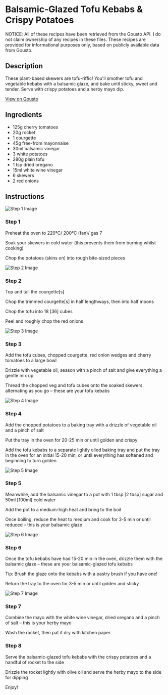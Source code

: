 # Balsamic-Glazed Tofu Kebabs & Crispy Potatoes

NOTICE: All of these recipes have been retrieved from the Gousto API. I do not claim ownership of any recipes in these files. These recipes are provided for informational purposes only, based on publicly available data from Gousto.

## Description

These plant-based skewers are tofu-riffic! You'll smother tofu and vegetable kebabs with a balsamic glaze, and bake until sticky, sweet and tender. Serve with crispy potatoes and a herby mayo dip. 

[View on Gousto](https://www.gousto.co.uk/recipes/cookbook/balsamic-glazed-tofu-kebabs-crispy-potatoes)

## Ingredients

- 125g cherry tomatoes
- 20g rocket
- 1 courgette
- 45g free-from mayonnaise
- 30ml balsamic vinegar 
- 3 white potatoes
- 280g plain tofu
- 1 tsp dried oregano
- 15ml white wine vinegar 
- 6 skewers
- 2 red onions

## Instructions

![Step 1 Image](https://production-media.gousto.co.uk/cms/recipe-step-image/2201.-step-1-x200.jpg)

### Step 1

Preheat the oven to 220°C/ 200°C (fan)/ gas 7

Soak your skewers in cold water (this prevents them from burning whilst cooking)

Chop the potatoes (skins on) into rough bite-sized pieces

![Step 2 Image](https://production-media.gousto.co.uk/cms/recipe-step-image/2201.-step-2-x200.jpg)

### Step 2

Top and tail the courgette<span class="text-danger">[s]</span>

Chop the trimmed courgette<span class="text-danger">[s]</span> in half lengthways, then into half moons

Chop the tofu into 18 <span class="text-danger">[36]</span> cubes

Peel and roughly chop the red onions

![Step 3 Image](https://production-media.gousto.co.uk/cms/recipe-step-image/2201.-step-3-x200.jpg)

### Step 3

Add the tofu cubes, chopped courgette, red onion wedges and cherry tomatoes to a large bowl

Drizzle with vegetable oil, season with a pinch of salt and give everything a gentle mix up

Thread the chopped veg and tofu cubes onto the soaked skewers, alternating as you go – these are your tofu kebabs

![Step 4 Image](https://production-media.gousto.co.uk/cms/recipe-step-image/2201.-step-4-x200.jpg)

### Step 4

Add the chopped potatoes to a baking tray with a drizzle of vegetable oil and a pinch of salt

Put the tray in the oven for 20-25 min or until golden and crispy

Add the tofu kebabs to a separate lightly oiled baking tray and put the tray in the oven for an initial 15-20 min, or until everything has softened and beginning to turn golden

![Step 5 Image](https://production-media.gousto.co.uk/cms/recipe-step-image/2201.-step-5-x200.jpg)

### Step 5

Meanwhile, add the balsamic vinegar to a pot with 1 tbsp <span class="text-danger">[2 tbsp]</span> sugar and 50ml<span class="text-danger"> [100ml] </span>cold water

Add the pot to a medium-high heat and bring to the boil

Once boiling, reduce the heat to medium and cook for 3-5 min or until reduced – this is your balsamic glaze

![Step 6 Image](https://production-media.gousto.co.uk/cms/recipe-step-image/2201.-step-6-x200.jpg)

### Step 6

Once the tofu kebabs have had 15-20 min in the oven, drizzle them with the balsamic glaze – these are your balsamic-glazed tofu kebabs

Tip: Brush the glaze onto the kebabs with a pastry brush if you have one!

Return the tray to the oven for 3-5 min or until golden and sticky

![Step 7 Image](https://production-media.gousto.co.uk/cms/recipe-step-image/2201.-step-7-x200.jpg)

### Step 7

Combine the mayo with the white wine vinegar, dried oregano and a pinch of salt – this is your herby mayo

Wash the rocket, then pat it dry with kitchen paper

### Step 8

Serve the balsamic-glazed tofu kebabs with the crispy potatoes and a handful of rocket to the side

Drizzle the rocket lightly with olive oil and serve the herby mayo to the side for dipping

Enjoy!


